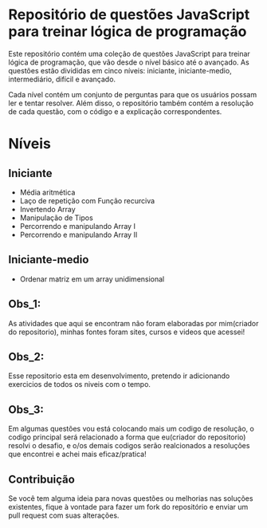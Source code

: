 # Repositório de questões JavaScript para treinar lógica de programação

Este repositório contém uma coleção de questões JavaScript para treinar lógica de programação, que vão desde o nível básico até o avançado. As questões estão divididas em cinco níveis: iniciante, iniciante-medio, intermediário, difícil e avançado.

Cada nível contém um conjunto de perguntas para que os usuários possam ler e tentar resolver. Além disso, o repositório também contém a resolução de cada questão, com o código e a explicação correspondentes.

# Níveis

## Iniciante

- Média aritmética
- Laço de repetição com Função recurciva
- Invertendo Array
- Manipulação de Tipos
- Percorrendo e manipulando Array I
- Percorrendo e manipulando Array II

## Iniciante-medio

- Ordenar matriz em um array unidimensional

## Obs_1:

As atividades que aqui se encontram não foram elaboradas por mim(criador do repositorio), minhas fontes foram sites, cursos e videos que acessei!

## Obs_2:

Esse repositorio esta em desenvolvimento, pretendo ir adicionando exercicios de todos os niveis com o tempo.

## Obs_3:

Em algumas questões vou está colocando mais um codigo de resolução, o codigo principal será relacionado a forma que eu(criador do repositorio) resolvi o desafio, e o/os demais codigos serão realcionados a resoluções que encontrei e achei mais eficaz/pratica!

## Contribuição

Se você tem alguma ideia para novas questões ou melhorias nas soluções existentes, fique à vontade para fazer um fork do repositório e enviar um pull request com suas alterações.
